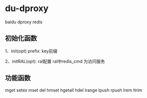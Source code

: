 # du-dproxy
baidu dproxy redis

## 初始化函数
1、init(opt)
prefix: key前缀

2、initRAL(opt):
ral配置
ral中redis_cmd 为访问服务

## 功能函数
mget
setex
mset
del
hmset
hgetall
hdel
lrange
lpush
rpush
lrem
ltrim

